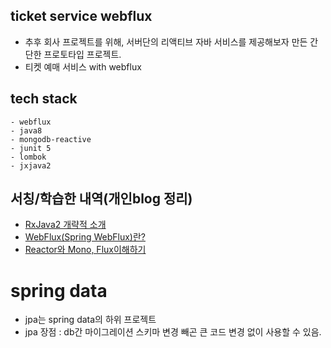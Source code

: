 ## ticket service webflux
- 추후 회사 프로젝트를 위해, 서버단의 리액티브 자바 서비스를 제공해보자 만든 간단한 프로토타입 프로젝트.
- 티켓 예매 서비스 with webflux 

## tech stack

```
- webflux  
- java8
- mongodb-reactive
- junit 5
- lombok 
- jxjava2
```
   
  
## 서칭/학습한 내역(개인blog 정리)  
- [RxJava2 개략적 소개](https://wkimdev.github.io/rxjava2/2019/01/28/rxjava2/)
- [WebFlux(Spring WebFlux)란?](https://wkimdev.github.io/rxjava2/2019/01/28/webflux/)
- [Reactor와 Mono, Flux이해하기](https://wkimdev.github.io/rxjava2/2019/01/28/reactor/)  
  

# spring data 
- jpa는 spring data의 하위 프로젝트   
- jpa 장점 : db간 마이그레이션 스키마 변경 빼곤 큰 코드 변경 없이 사용할 수 있음.  
  



  